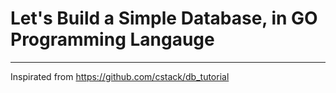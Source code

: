 # Let's Build a Simple Database, in GO Programming Langauge
---
Inspirated from https://github.com/cstack/db_tutorial

